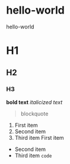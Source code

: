 # hello-world
hello-world
# H1
## H2
### H3
**bold text**
*italicized text*
> blockquote
1. First item
2. Second item
3. Third item
First item
- Second item
- Third item
`code`
